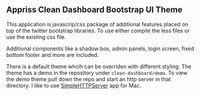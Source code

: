Appriss Clean Dashboard Bootstrap UI Theme
------------------------------------------

This application is javascrip/css package of additional features placed on top of the twitter bootstrap libraries. To use either compile the less files or use the existing css file. 

Additional components like a shadow box, admin panels, login screen, fixed bottom footer and more are included. 

There is a default theme whcih can be overriden with different styling. The theme has a demo in the repository under `clean-dashboard/demo`. To view the demo theme pull down the repo and start an http server in that directory. I like to use [SimpleHTTPServer](https://itunes.apple.com/us/app/simple-http-server/id441002840?mt=12)  app for Mac.